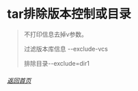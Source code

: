 
# tar排除版本控制或目录


>  不打印信息去掉v参数。
>
>  过滤版本库信息 --exclude-vcs
>
>  排除目录--exclude=dir1

###### [返回首页](../) 